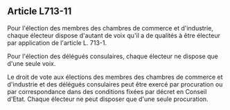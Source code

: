 Article L713-11
----
Pour l'élection des membres des chambres de commerce et d'industrie, chaque
électeur dispose d'autant de voix qu'il a de qualités à être électeur par
application de l'article L. 713-1.

Pour l'élection des délégués consulaires, chaque électeur ne dispose que d'une
seule voix.

Le droit de vote aux élections des membres des chambres de commerce et
d'industrie et des délégués consulaires peut être exercé par procuration ou par
correspondance dans des conditions fixées par décret en Conseil d'Etat. Chaque
électeur ne peut disposer que d'une seule procuration.

